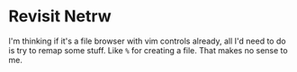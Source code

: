 # Revisit Netrw
  I'm thinking if it's a file browser with vim controls already, all I'd need to do is try to remap some stuff.
  Like `%` for creating a file.
  That makes no sense to me.
